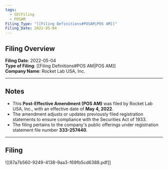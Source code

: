 ```yaml
---
tags:
  - SECFiling
  - POSAM
Filing_Type: "[[Filing Definitions#POSAM|POS AM]]"
Filing_Date: 2022-05-04
---
```


## Filing Overview

**Filing Date**: 2022-05-04  
**Type of Filing**: [[Filing Definitions#POS AM|POS AM]]  
**Company Name**: Rocket Lab USA, Inc.  

---

## Notes

- This **Post-Effective Amendment (POS AM)** was filed by Rocket Lab USA, Inc., with an effective date of **May 4, 2022**.
- The amendment adjusts or updates previously filed registration statements to ensure compliance with the Securities Act of 1933.
- The filing pertains to the company's public offerings under registration statement file number **333-257440**.

---

## Filing

![[87a7b560-9249-4138-9aa3-f69fb5cd6388.pdf]]

